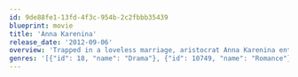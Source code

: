 ```yaml
---
id: 9de88fe1-13fd-4f3c-954b-2c2fbbb35439
blueprint: movie
title: 'Anna Karenina'
release_date: '2012-09-06'
overview: 'Trapped in a loveless marriage, aristocrat Anna Karenina enters into a life-changing affair with the affluent Count Vronsky.'
genres: '[{"id": 18, "name": "Drama"}, {"id": 10749, "name": "Romance"}]'
---
```

